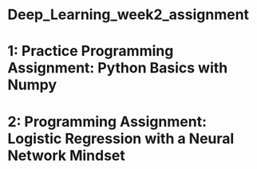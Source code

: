 # Deep_Learning_week2_assignment

# 1: Practice Programming Assignment: Python Basics with Numpy
# 2: Programming Assignment: Logistic Regression with a Neural Network Mindset
